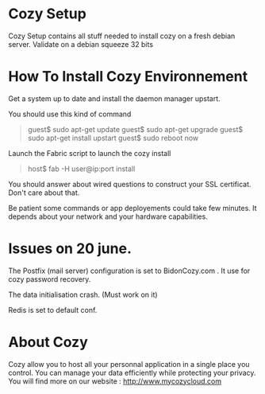 # Cozy Setup

Cozy Setup contains all stuff needed to install cozy on a fresh debian server.
Validate on a debian squeeze 32 bits

# How To Install Cozy Environnement

Get a system up to date and install the daemon manager upstart.  

You should use this kind of command

> guest$ sudo apt-get update
> guest$ sudo apt-get upgrade
> guest$ sudo apt-get install upstart
> guest$ sudo reboot now

Launch the Fabric script to launch the cozy install

> host$ fab -H user@ip:port install

You should answer about wired questions to construct your SSL certificat. Don't care about that.

Be patient some commands or app deployements could take few minutes. It depends about your network and your hardware capabilities.



# Issues on 20 june.

The Postfix (mail server) configuration is set to BidonCozy.com . It use for cozy password recovery. 

The data initialisation crash. (Must work on it)

Redis is set to default conf.




# About Cozy

Cozy allow you to host all your personnal application in a single place you 
control. 
You can manage your data efficiently while protecting your privacy.
You will find more on our website : http://www.mycozycloud.com
